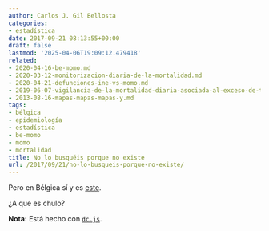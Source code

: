 ```yaml
---
author: Carlos J. Gil Bellosta
categories:
- estadística
date: 2017-09-21 08:13:55+00:00
draft: false
lastmod: '2025-04-06T19:09:12.479418'
related:
- 2020-04-16-be-momo.md
- 2020-03-12-monitorizacion-diaria-de-la-mortalidad.md
- 2020-04-21-defunciones-ine-vs-momo.md
- 2019-06-07-vigilancia-de-la-mortalidad-diaria-asociada-al-exceso-de-temperatura.md
- 2013-08-16-mapas-mapas-mapas-y.md
tags:
- bélgica
- epidemiología
- estadística
- be-momo
- momo
- mortalidad
title: No lo busquéis porque no existe
url: /2017/09/21/no-lo-busqueis-porque-no-existe/
---
```


Pero en Bélgica sí y es [este](https://epistat.wiv-isp.be/dashboard/).

¿A que es chulo?

**Nota:** Está hecho con [`dc.js`](https://dc-js.github.io/dc.js/).